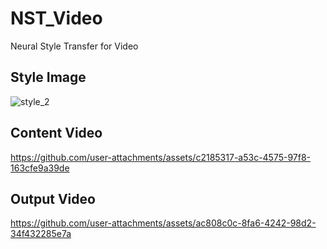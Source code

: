 # NST_Video
Neural Style Transfer for Video


## Style Image
![style_2](https://github.com/user-attachments/assets/9a9e8259-cc2b-4cf2-bda5-0724a34f72f3)

## Content Video



https://github.com/user-attachments/assets/c2185317-a53c-4575-97f8-163cfe9a39de



## Output Video



https://github.com/user-attachments/assets/ac808c0c-8fa6-4242-98d2-34f432285e7a



